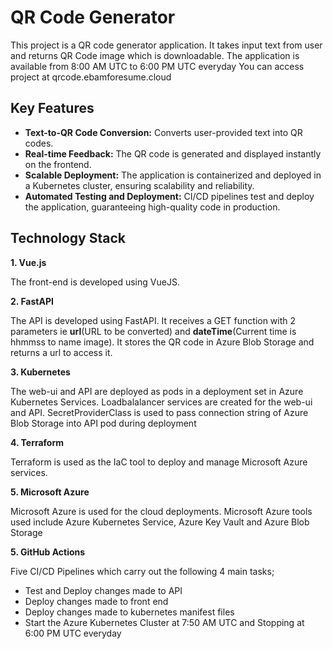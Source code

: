 # QR Code Generator

This project is a QR code generator application. It takes input text from user and returns QR Code image which is downloadable. 
The application is available from 8:00 AM UTC to 6:00 PM UTC everyday
You can access project at qrcode.ebamforesume.cloud

## Key Features
- **Text-to-QR Code Conversion:** Converts user-provided text into QR codes.
- **Real-time Feedback:** The QR code is generated and displayed instantly on the frontend.
- **Scalable Deployment:** The application is containerized and deployed in a Kubernetes cluster, ensuring scalability and reliability.
- **Automated Testing and Deployment:** CI/CD pipelines test and deploy the application, guaranteeing high-quality code in production.

## Technology Stack

**1. Vue.js** 

The front-end is developed using VueJS.

**2. FastAPI** 

The API is developed using FastAPI. It receives a GET function with 2 parameters ie **url**(URL to be converted) and **dateTime**(Current time is hhmmss to name image). It stores the QR code in Azure Blob Storage and returns a url to access it.

**3. Kubernetes** 

The web-ui and API are deployed as pods in a deployment set in Azure Kubernetes Services. Loadbalalancer services are created for the web-ui and API. SecretProviderClass is used to pass connection string of Azure Blob Storage into API pod during deployment

**4. Terraform** 

Terraform is used as the IaC tool to deploy and manage Microsoft Azure services. 

**5. Microsoft Azure** 

Microsoft Azure is used for the cloud deployments. Microsoft Azure tools used include Azure Kubernetes Service, Azure Key Vault and Azure Blob Storage

**5. GitHub Actions**

Five CI/CD Pipelines which carry out the following 4 main tasks;
- Test and Deploy changes made to API
- Deploy changes made to front end
- Deploy changes made to kubernetes manifest files
- Start the Azure Kubernetes Cluster at 7:50 AM UTC and Stopping at 6:00 PM UTC everyday
